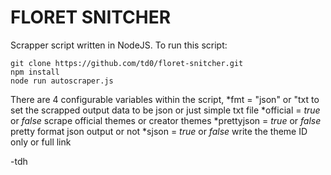 # FLORET SNITCHER

Scrapper script written in NodeJS.
To run this script:

```
git clone https://github.com/td0/floret-snitcher.git
npm install
node run autoscraper.js
```

There are 4 configurable variables within the script,
*fmt = "json" or "txt
to set the scrapped output data to be json or just simple txt file
*official = _true_ or _false_
scrape official themes or creator themes
*prettyjson = _true_ or _false_
pretty format json output or not
*sjson = _true_ or _false_
write the theme ID only or full link

-tdh
